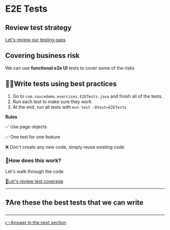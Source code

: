 # E2E Tests

## Review test strategy

[Let's review our testing gaps](TEST-STRATEGY.MD) 

## Covering business risk

We can use **functional e2e UI** tests to cover some of the risks

## 🏋️‍♀️Write tests using best practices

1. Go to `com.saucedemo.exercises.E2ETests.java` and finish all of the tests.
2. Run each test to make sure they work
3. At the end, run all tests with `mvn test -Dtest=E2ETests`


**Rules**

✅ Use page objects

✅ One test for one feature

❌ Don't create any new code, simply reuse existing code

### ️👀How does this work?

Let's walk through the code

[🧪Let's review test coverage](TEST-STRATEGY.MD)

---

## ❓Are these the best tests that we can write

---

[👉Answer in the next section](ATOMIC-TESTS.MD)
